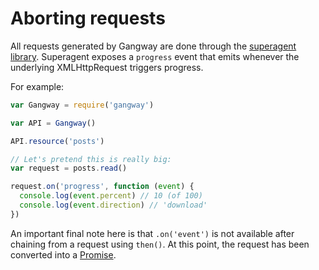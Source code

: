 # Aborting requests

All requests generated by Gangway are done through the
[superagent library](https://github.com/visionmedia/superagent). Superagent
exposes a `progress` event that emits whenever the underlying
XMLHttpRequest triggers progress.

For example:

```javascript
var Gangway = require('gangway')

var API = Gangway()

API.resource('posts')

// Let's pretend this is really big:
var request = posts.read()

request.on('progress', function (event) {
  console.log(event.percent) // 10 (of 100)
  console.log(event.direction) // 'download'
})
```

An important final note here is that `.on('event')` is not available after
chaining from a request using `then()`. At this point, the request has
been converted into a
[Promise](https://developer.mozilla.org/en-US/docs/Web/JavaScript/Reference/Global_Objects/Promise).
